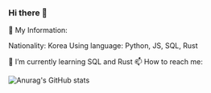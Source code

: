 ### Hi there 👋

🧑 My Information:

  Nationality: Korea
Using language: Python, JS, SQL, Rust
  
🌱 I’m currently learning SQL and Rust
📫 How to reach me: 


![Anurag's GitHub stats](https://github-readme-stats.vercel.app/api?username=Code-SHD&show_icons=true&theme=radical)
